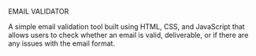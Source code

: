 EMAIL VALIDATOR 


A simple email validation tool built using HTML, CSS, and JavaScript that allows users to check whether an email is valid, deliverable, or if there are any issues with the email format.
